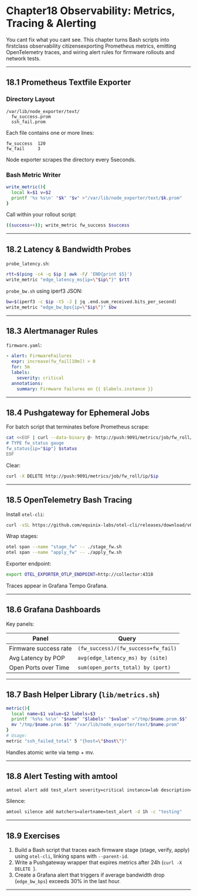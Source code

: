 
# Chapter18  Observability: Metrics, Tracing & Alerting

You cant fix what you cant see.  This chapter turns Bash scripts into firstclass
observability citizensexporting Prometheus metrics, emitting OpenTelemetry
traces, and wiring alert rules for firmware rollouts and network tests.

---

## 18.1  Prometheus Textfile Exporter

### Directory Layout

```
/var/lib/node_exporter/text/
  fw_success.prom
  ssh_fail.prom
```

Each file contains one or more lines:

```
fw_success  120
fw_fail     3
```

Node exporter scrapes the directory every 5seconds.

### Bash Metric Writer

```bash
write_metric(){
  local k=$1 v=$2
  printf '%s %s\n' "$k" "$v" >"/var/lib/node_exporter/text/$k.prom"
}
```

Call within your rollout script:

```bash
((success++)); write_metric fw_success $success
```

---

## 18.2  Latency & Bandwidth Probes

`probe_latency.sh`:

```bash
rtt=$(ping -c4 -q $ip | awk -F/ 'END{print $5}')
write_metric "edge_latency_ms{ip=\"$ip\"}" $rtt
```

`probe_bw.sh` using iperf3 JSON:

```bash
bw=$(iperf3 -c $ip -t5 -J | jq .end.sum_received.bits_per_second)
write_metric "edge_bw_bps{ip=\"$ip\"}" $bw
```

---

## 18.3  Alertmanager Rules

`firmware.yaml`:

```yaml
- alert: FirmwareFailures
  expr: increase(fw_fail[10m]) > 0
  for: 5m
  labels:
    severity: critical
  annotations:
    summary: Firmware failures on {{ $labels.instance }}
```

---

## 18.4  Pushgateway for Ephemeral Jobs

For batch script that terminates before Prometheus scrape:

```bash
cat <<EOF | curl --data-binary @- http://push:9091/metrics/job/fw_roll/ip/$ip
# TYPE fw_status gauge
fw_status{ip="$ip"} $status
EOF
```

Clear:

```bash
curl -X DELETE http://push:9091/metrics/job/fw_roll/ip/$ip
```

---

## 18.5  OpenTelemetry Bash Tracing

Install `otel-cli`:

```bash
curl -sSL https://github.com/equinix-labs/otel-cli/releases/download/v0.8.0/otel-cli_0.8.0_Linux_x86_64.tar.gz | tar xz
```

Wrap stages:

```bash
otel span --name "stage_fw" -- ./stage_fw.sh
otel span --name "apply_fw" -- ./apply_fw.sh
```

Exporter endpoint:

```bash
export OTEL_EXPORTER_OTLP_ENDPOINT=http://collector:4318
```

Traces appear in Grafana Tempo  Grafana.

---

## 18.6  Grafana Dashboards

Key panels:

| Panel | Query |
|-------|-------|
| Firmware success rate | `(fw_success)/(fw_success+fw_fail)` |
| Avg Latency by POP | `avg(edge_latency_ms) by (site)` |
| Open Ports over Time | `sum(open_ports_total) by (port)` |

---

## 18.7  Bash Helper Library (`lib/metrics.sh`)

```bash
metric(){
  local name=$1 value=$2 labels=$3
  printf '%s%s %s\n' "$name" "$labels" "$value" >"/tmp/$name.prom.$$"
  mv "/tmp/$name.prom.$$" "/var/lib/node_exporter/text/$name.prom"
}
# Usage:
metric "ssh_failed_total" 5 "{host=\"$host\"}"
```

Handles atomic write via temp + mv.

---

## 18.8  Alert Testing with amtool

```bash
amtool alert add test_alert severity=critical instance=lab description="test"
```

Silence:

```bash
amtool silence add matchers=alertname=test_alert -d 1h -c "testing"
```

---

## 18.9  Exercises

1. Build a Bash script that traces each firmware stage (stage, verify, apply)
   using `otel-cli`, linking spans with `--parent-id`.  
2. Write a Pushgateway wrapper that expires metrics after 24h
   (`curl -X DELETE `).  
3. Create a Grafana alert that triggers if average bandwidth drop
   (`edge_bw_bps`) exceeds 30% in the last hour.

---
